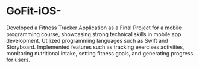 # GoFit-iOS-
Developed a Fitness Tracker Application as a Final Project for a mobile programming course, showcasing strong technical skills in mobile app development.
Utilized programming languages such as Swift and Storyboard.
Implemented features such as tracking exercises activities, monitoring nutritional intake, setting fitness goals, and generating progress for users.
